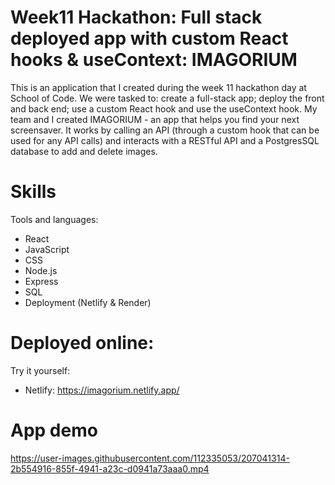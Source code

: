 # Week11 Hackathon: Full stack deployed app with custom React hooks & useContext: IMAGORIUM

This is an application that I created during the week 11 hackathon day at School of Code. We were tasked to: create a full-stack app; deploy the front and back end; use a custom React hook and use the useContext hook. My team and I created IMAGORIUM - an app that helps you find your next screensaver. It works by calling an API (through a custom hook that can be used for any API calls) and interacts with a RESTful API and a PostgresSQL database to add and delete images.  

# Skills

Tools and languages:
- React
- JavaScript
- CSS
- Node.js
- Express
- SQL
- Deployment (Netlify & Render)

# Deployed online:

Try it yourself: 
- Netlify: https://imagorium.netlify.app/

# App demo

https://user-images.githubusercontent.com/112335053/207041314-2b554916-855f-4941-a23c-d0941a73aaa0.mp4


